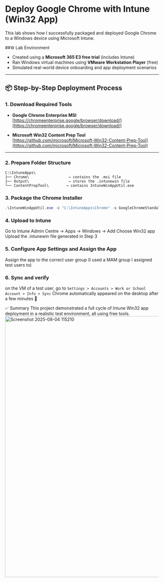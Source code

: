 # Deploy Google Chrome with Intune (Win32 App)

This lab shows how I successfully packaged and deployed Google Chrome to a Windows device using Microsoft Intune.

##⚙️ Lab Environment

- Created using a **Microsoft 365 E3 free trial** (includes Intune)
- Ran Windows virtual machines using **VMware Workstation Player** (free)
- Simulated real-world device onboarding and app deployment scenarios

---

## 📦 Step-by-Step Deployment Process

### 1. Download Required Tools

- **Google Chrome Enterprise MSI**  
  [https://chromeenterprise.google/browser/download/](https://chromeenterprise.google/browser/download/)
  
- **Microsoft Win32 Content Prep Tool**  
  [https://github.com/microsoft/Microsoft-Win32-Content-Prep-Tool](https://github.com/microsoft/Microsoft-Win32-Content-Prep-Tool)

---

### 2. Prepare Folder Structure

```text
C:\IntuneApps\
├── Chrome\                  → contains the .msi file
├── Output\                  → stores the .intunewin file
└── ContentPrepTool\        → contains IntuneWinAppUtil.exe
```
### 3. Package the Chrome Installer

```powershell
.\IntuneWinAppUtil.exe -c "C:\IntuneApps\Chrome" -s GoogleChromeStandaloneEnterprise64.msi -o "C:\IntuneApps\Output"
```
### 4. Upload to Intune

Go to Intune Admin Centre → Apps → Windows → Add
Choose Win32 app
Upload the .intunewin file generated in Step 3

### 5. Configure App Settings and Assign the App
Assign the app to the correct user group (I used a MAM group I assigned test users to)

### 6. Sync and verify
on the VM of a test user, go to 
```Settings > Accounts > Work or School Account > Info > Sync```
Chrome automatically appeared on the desktop after a few minutes 🎉

✅ Summary
This project demonstrated a full cycle of Intune Win32 app deployment in a realistic test environment, all using free tools.
<img width="1225" height="854" alt="Screenshot 2025-08-04 115210" src="https://github.com/user-attachments/assets/6d9e2b08-1005-44be-bb5a-37e288a1847d" />

